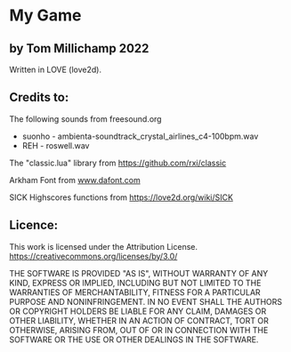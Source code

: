 # My Game
##  by Tom Millichamp 2022

Written in LOVE (love2d).

##  Credits to:
The following sounds from freesound.org
- suonho - ambienta-soundtrack_crystal_airlines_c4-100bpm.wav
- REH - roswell.wav

The "classic.lua" library from https://github.com/rxi/classic

Arkham Font from www.dafont.com

SICK Highscores functions from https://love2d.org/wiki/SICK

##  Licence:
This work is licensed under the Attribution License.
https://creativecommons.org/licenses/by/3.0/

THE SOFTWARE IS PROVIDED "AS IS", WITHOUT WARRANTY OF ANY KIND, EXPRESS OR
IMPLIED, INCLUDING BUT NOT LIMITED TO THE WARRANTIES OF MERCHANTABILITY,
FITNESS FOR A PARTICULAR PURPOSE AND NONINFRINGEMENT. IN NO EVENT SHALL THE
AUTHORS OR COPYRIGHT HOLDERS BE LIABLE FOR ANY CLAIM, DAMAGES OR OTHER
LIABILITY, WHETHER IN AN ACTION OF CONTRACT, TORT OR OTHERWISE, ARISING FROM,
OUT OF OR IN CONNECTION WITH THE SOFTWARE OR THE USE OR OTHER DEALINGS IN THE
SOFTWARE.
